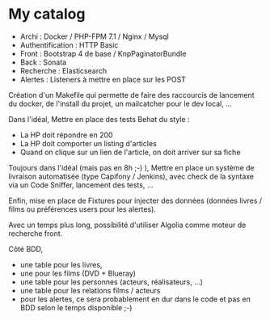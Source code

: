 My catalog
==========

* Archi : Docker / PHP-FPM 7.1 / Nginx / Mysql
* Authentification : HTTP Basic
* Front : Bootstrap 4 de base / KnpPaginatorBundle
* Back : Sonata
* Recherche : Elasticsearch
* Alertes : Listeners à mettre en place sur les POST

Création d'un Makefile qui permette de faire des raccourcis de lancement du docker, de l'install du projet, un mailcatcher pour le dev local, ...

Dans l'idéal,
Mettre en place des tests Behat du style :
* La HP doit répondre en 200
* La HP doit comporter un listing d'articles
* Quand on clique sur un lien de l'article, on doit arriver sur sa fiche

Toujours dans l'idéal (mais pas en 8h ;-) ),
Mettre en place un système de livraison automatisée (type Capifony / Jenkins), avec check de la syntaxe via un Code Sniffer, lancement des tests, ...

Enfin, mise en place de Fixtures pour injecter des données (données livres / films ou préférences users pour les alertes).

Avec un temps plus long, possibilité d'utiliser Algolia comme moteur de recherche front.

Côté BDD, 
* une table pour les livres, 
* une pour les films (DVD + Blueray)
* une table pour les personnes (acteurs, réalisateurs, ...)
* une table pour les relations films / acteurs
* pour les alertes, ce sera probablement en dur dans le code et pas en BDD selon le temps disponible ;-)